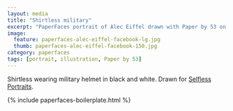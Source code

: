 ```yaml
---
layout: media
title: "Shirtless military"
excerpt: "PaperFaces portrait of Alec Eiffel drawn with Paper by 53 on an iPad."
image: 
  feature: paperfaces-alec-eiffel-facebook-lg.jpg
  thumb: paperfaces-alec-eiffel-facebook-150.jpg
category: paperfaces
tags: [portrait, illustration, Paper by 53]
---
```


Shirtless wearing military helmet in black and white. Drawn for [Selfless Portraits](http://selflessportraits.com).

{% include paperfaces-boilerplate.html %}